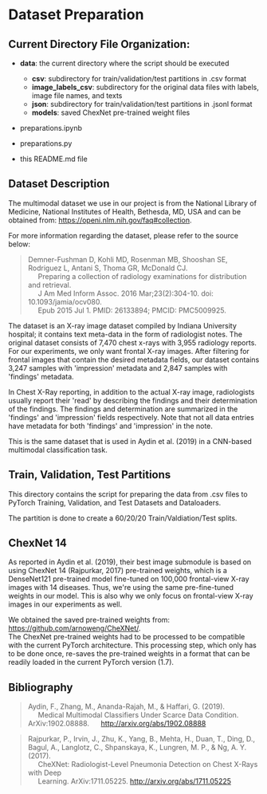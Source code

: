 # Dataset Preparation

## Current Directory File Organization:

* **data**: the current directory where the script should be executed
    * **csv**: subdirectory for train/validation/test partitions in .csv format
    * **image_labels_csv**: subdirectory for the original data files with labels, image file names, and texts
    * **json**: subdirectory for train/validation/test partitions in .jsonl format
    * **models**: saved ChexNet pre-trained weight files

* preparations.ipynb
* preparations.py
* this README.md file

## Dataset Description

The multimodal dataset we use in our project is from the National Library of Medicine, National Institutes of Health, 
Bethesda, MD, USA and can be obtained from: 
https://openi.nlm.nih.gov/faq#collection.

For more information regarding the dataset, please refer to the source below:

> Demner-Fushman D, Kohli MD, Rosenman MB, Shooshan SE, Rodriguez L, Antani S, Thoma GR, McDonald CJ.  
> &nbsp;&nbsp;&nbsp;&nbsp;&nbsp;Preparing a collection of radiology examinations for distribution and retrieval.   
> &nbsp;&nbsp;&nbsp;&nbsp;&nbsp;J Am Med Inform Assoc. 2016 Mar;23(2):304-10. doi: 10.1093/jamia/ocv080.  
> &nbsp;&nbsp;&nbsp;&nbsp;&nbsp;Epub 2015 Jul 1. PMID: 26133894; PMCID: PMC5009925.


The dataset is an X-ray image dataset compiled by Indiana University hospital; it contains text meta-data in the form 
of radiologist notes. The original dataset consists of 7,470 chest x-rays with 3,955 radiology reports. 
For our experiments, we only want frontal X-ray images. After filtering for frontal images that contain the desired
metadata fields, our dataset contains 3,247 samples with 'impression' metadata and 2,847 samples with 'findings' 
metadata.

In Chest X-Ray reporting, in addition to the actual X-ray image, radiologists usually report their 'read' by
describing the findings and their determination of the findings. The findings and determination are summarized in the
'findings' and 'impression' fields respectively. Note that not all data entries have metadata
for both 'findings' and 'impression' in the note.  

This is the same dataset that is used in Aydin et al. (2019) in a CNN-based 
multimodal classification task.

## Train, Validation, Test Partitions

This directory contains the script for preparing the data from .csv files to PyTorch Training, Validation, and 
Test Datasets and Dataloaders.

The partition is done to create a 60/20/20 Train/Valdiation/Test splits.

## ChexNet 14

As reported in Aydin et al. (2019), their best image submodule is based on using
ChexNet 14 (Rajpurkar, 2017) pre-trained weights, which is a DenseNet121 pre-trained model fine-tuned
on 100,000 frontal-view X-ray images with 14 diseases. 
Thus, we're using the same pre-fine-tuned weights in our model. This is also why we
only focus on frontal-view X-ray images in our experiments as well.

We obtained the saved pre-trained weights from: https://github.com/arnoweng/CheXNet/.  
The ChexNet pre-trained weights had to be processed to be compatible with the current 
PyTorch architecture. This processing step, which only has to be done once, re-saves the pre-trained weights in a 
format that can be readily loaded in the current PyTorch version (1.7).


## Bibliography

>Aydin, F., Zhang, M., Ananda-Rajah, M., & Haffari, G. (2019).  
> &nbsp;&nbsp;&nbsp;&nbsp;&nbsp;Medical Multimodal Classifiers Under Scarce Data Condition. ArXiv:1902.08888.
> &nbsp;&nbsp;&nbsp;&nbsp;&nbsp;http://arxiv.org/abs/1902.08888

>Rajpurkar, P., Irvin, J., Zhu, K., Yang, B., Mehta, H., Duan, T., Ding, D., Bagul, A., Langlotz, C., Shpanskaya, K., 
> Lungren, M. P., & Ng, A. Y. (2017).  
> &nbsp;&nbsp;&nbsp;&nbsp;&nbsp;CheXNet: Radiologist-Level Pneumonia Detection on Chest X-Rays with Deep   
> &nbsp;&nbsp;&nbsp;&nbsp;&nbsp;Learning. ArXiv:1711.05225. http://arxiv.org/abs/1711.05225



